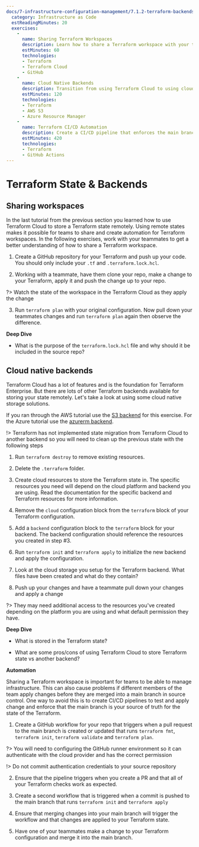 ```yaml
---
docs/7-infrastructure-configuration-management/7.1.2-terraform-backends.md:
  category: Infrastructure as Code
  estReadingMinutes: 20
  exercises:
    -
      name: Sharing Terraform Workspaces
      description: Learn how to share a Terraform workspace with your teammates and understand the role of `terraform.lock.hcl`.
      estMinutes: 60
      technologies:
      - Terraform
      - Terraform Cloud
      - GitHub
    -
      name: Cloud Native Backends
      description: Transition from using Terraform Cloud to using cloud native storage solutions for storing Terraform state.
      estMinutes: 120
      technologies:
      - Terraform
      - AWS S3
      - Azure Resource Manager
    -
      name: Terraform CI/CD Automation
      description: Create a CI/CD pipeline that enforces the main branch as the source of truth for the state of the Terraform.
      estMinutes: 420
      technologies:
      - Terraform
      - GitHub Actions
---
```



# Terraform State & Backends

## Sharing workspaces

In the last tutorial from the previous section you learned how to use Terraform Cloud to store a Terraform state remotely. Using remote states makes it possible for teams to share and create automation for Terraform workspaces. In the following exercises, work with your teammates to get a better understanding of how to share a Terraform workspace.

1. Create a GitHub repository for your Terraform and push up your code. You should only include your `.tf` and `.terraform.lock.hcl`.

2. Working with a teammate, have them clone your repo, make a change to your Terraform, apply it and push the change up to your repo.

?> Watch the state of the workspace in the Terraform Cloud as they apply the change

3. Run `terraform plan` with your original configuration. Now pull down your teammates changes and run `terraform plan` again then observe the difference.

**Deep Dive**

- What is the purpose of the `terraform.lock.hcl` file and why should it be included in the source repo?

## Cloud native backends

Terraform Cloud has a lot of features and is the foundation for Terraform Enterprise. But there are lots of other Terraform backends available for storing your state remotely. Let's take a look at using some cloud native storage solutions.

If you ran through the AWS tutorial use the [S3 backend](https://developer.hashicorp.com/terraform/language/settings/backends/s3) for this exercise. For the Azure tutorial use the [azurerm backend](https://developer.hashicorp.com/terraform/language/settings/backends/azurerm).

!> Terraform has not implemented state migration from Terraform Cloud to another backend so you will need to clean up the previous state with the following steps

1. Run `terraform destroy` to remove existing resources.

2. Delete the `.terraform` folder.

3. Create cloud resources to store the Terraform state in. The specific resources you need will depend on the cloud platform and backend you are using. Read the documentation for the specific backend and Terraform resources for more information.

4. Remove the `cloud` configuration block from the `terraform` block of your Terraform configuration.

5. Add a `backend` configuration block to the `terraform` block for your backend. The backend configuration should reference the resources you created in step #3.

6. Run `terraform init` and `terraform apply` to initialize the new backend and apply the configuration.

7. Look at the cloud storage you setup for the Terraform backend. What files have been created and what do they contain?

8. Push up your changes and have a teammate pull down your changes and apply a change

?> They may need additional access to the resources you've created depending on the platform you are using and what default permission they have.

**Deep Dive**

- What is stored in the Terraform state?

- What are some pros/cons of using Terraform Cloud to store Terraform state vs another backend?

**Automation**

Sharing a Terraform workspace is important for teams to be able to manage infrastructure. This can also cause problems if different members of the team apply changes before they are merged into a main branch in source control. One way to avoid this is to create CI/CD pipelines to test and apply change and enforce that the main branch is your source of truth for the state of the Terraform.

1. Create a GitHub workflow for your repo that triggers when a pull request to the main branch is created or updated that runs `terraform fmt`, `terraform init`, `terraform validate` and `terraform plan`.

?> You will need to configuring the GitHub runner environment so it can authenticate with the cloud provider and has the correct permission

!> Do not commit authentication credentials to your source repository

2. Ensure that the pipeline triggers when you create a PR and that all of your Terraform checks work as expected.

3. Create a second workflow that is triggered when a commit is pushed to the main branch that runs `terraform init` and `terraform apply`

4. Ensure that merging changes into your main branch will trigger the workflow and that changes are applied to your Terraform state.

5. Have one of your teammates make a change to your Terraform configuration and merge it into the main branch.
